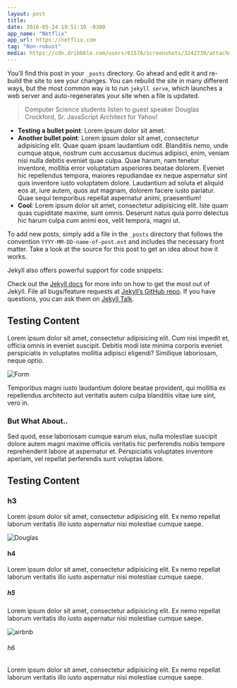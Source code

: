 ```yaml
---
layout: post
title:
date: 2016-05-24 19:51:10 -0300
app_name: "Netflix"
app_url: https://netflix.com
tag: "Non-robust"
media: https://cdn.dribbble.com/users/61576/screenshots/3242739/attachments/695217/vpn-dashboard-design-caldhela-bigger-version.png
---
```

You’ll find this post in your `_posts` directory. Go ahead and edit it and re-build the site to see your changes. You can rebuild the site in many different ways, but the most common way is to run `jekyll serve`, which launches a web server and auto-regenerates your site when a file is updated.

> Computer Science students listen to guest speaker Douglas Crockford, Sr. JavaScript Architect for Yahoo!

- **Testing a bullet point**: Lorem ipsum dolor sit amet.
- **Another bullet point**: Lorem ipsum dolor sit amet, consectetur adipisicing elit. Quae quam ipsam laudantium odit. Blanditiis nemo, unde cumque atque, nostrum cum accusamus ducimus adipisci, enim, veniam nisi nulla debitis eveniet quae culpa. Quae harum, nam tenetur inventore, mollitia error voluptatum asperiores beatae dolorem. Eveniet hic repellendus tempora, maiores repudiandae ex neque aspernatur sint quis inventore iusto voluptatem dolore. Laudantium ad soluta et aliquid eos at, iure autem, quos aut magnam, dolorem facere iusto pariatur. Quae sequi temporibus repellat aspernatur animi, praesentium!
- **Cool**: Lorem ipsum dolor sit amet, consectetur adipisicing elit. Iste quam quas cupiditate maxime, sunt omnis. Deserunt natus quia porro delectus hic harum culpa cum animi eos, velit tempora, magni ut.

To add new posts, simply add a file in the `_posts` directory that follows the convention `YYYY-MM-DD-name-of-post.ext` and includes the necessary front matter. Take a look at the source for this post to get an idea about how it works.

Jekyll also offers powerful support for code snippets:

Check out the [Jekyll docs][jekyll-docs] for more info on how to get the most out of Jekyll. File all bugs/feature requests at [Jekyll’s GitHub repo][jekyll-gh]. If you have questions, you can ask them on [Jekyll Talk][jekyll-talk].

[jekyll-docs]: http://jekyllrb.com/docs/home
[jekyll-gh]:   https://github.com/jekyll/jekyll
[jekyll-talk]: https://talk.jekyllrb.com/

## Testing Content
Lorem ipsum dolor sit amet, consectetur adipisicing elit. Cum nisi impedit et, officia omnis in eveniet suscipit. Debitis modi iste minima corporis eveniet perspiciatis in voluptates mollitia adipisci eligendi? Similique laboriosam, neque optio.

![Form](http://alistapart.com/d/signupforms/13-2_jumpcut_home.jpg)

Temporibus magni iusto laudantium dolore beatae provident, qui mollitia ex repellendus architecto aut veritatis autem culpa blanditiis vitae iure sint, vero in.

### But What About..
Sed quod, esse laboriosam cumque earum eius, nulla molestiae suscipit dolore autem magni maxime officiis veritatis hic perferendis nobis tempore reprehenderit labore at aspernatur et. Perspiciatis voluptates inventore aperiam, vel repellat perferendis sunt voluptas labore.

## Testing Content
### h3
Lorem ipsum dolor sit amet, consectetur adipisicing elit. Ex nemo repellat laborum veritatis illo iusto aspernatur nisi molestiae cumque saepe.

![Douglas](http://img.youtube.com/vi/v2ifWcnQs6M/0.jpg)

#### h4
Lorem ipsum dolor sit amet, consectetur adipisicing elit. Ex nemo repellat laborum veritatis illo iusto aspernatur nisi molestiae cumque saepe.

##### h5
Lorem ipsum dolor sit amet, consectetur adipisicing elit. Ex nemo repellat laborum veritatis illo iusto aspernatur nisi molestiae cumque saepe.

![airbnb](http://dwglogo.com/wp-content/uploads/2015/12/Temple-Airbnb-Logo.png)

###### h6
Lorem ipsum dolor sit amet, consectetur adipisicing elit. Ex nemo repellat laborum veritatis illo iusto aspernatur nisi molestiae cumque saepe.
